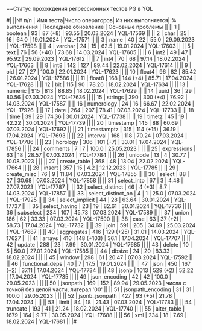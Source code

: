 ==Статус прохождения регрессионных тестов PG в YQL

#|
||№ п/п | Имя теста|Число операторов| Из них выполняется| % выполнения | Последнее обновление | Основные проблемы ||
|| 1 | boolean | 93 | 87 (+8) | 93.55 | 20.03.2024 | YQL-17569 ||
|| 2 | char | 25 | 16 | 64.0 | 19.01.2024 | YQL-17571 ||
|| 3 | name | 40 | 22 | 55.0 | 29.09.2023 | YQL-17598 ||
|| 4 | varchar | 24 | 15 | 62.5 | 19.01.2024 | YQL-17603 ||
|| 5 | text | 76 | 56 (+40) | 73.68 | 14.03.2024 | YQL-17605 ||
|| 6 | int2 | 49 | 47 | 95.92 | 29.09.2023 | YQL-17612 ||
|| 7 | int4 | 70 | 68 | 97.14 | 18.02.2024 | YQL-17663 ||
|| 8 | int8 | 142 | 127 | 89.44 | 22.02.2024 | YQL-17614 ||
|| 9 | oid | 27 | 27 | 100.0 | 22.01.2024 | YQL-17623 ||
|| 10 | float4 | 96 | 82 | 85.42 | 26.01.2024 | YQL-17586 ||
|| 11 | float8 | 168 | 144 (+4) | 85.71 | 17.04.2024 | YQL-17628 ||
|| 12 | bit | 115 | 90 | 78.26 | 18.02.2024 | YQL-17634 ||
|| 13 | numeric | 915 | 813 | 88.85 | 18.02.2024 | YQL-17629 ||
|| 14 | uuid | 36 | 29 | 80.56 | 07.03.2024 | YQL-17636 ||
|| 15 | strings | 390 | 300 (+4) | 76.92 | 14.03.2024 | YQL-17587 ||
|| 16 | numerology | 24 | 16 | 66.67 | 22.02.2024 | YQL-17926 ||
|| 17 | date | 264 | 207 | 78.41 | 07.03.2024 | YQL-17733 ||
|| 18 | time | 39 | 29 | 74.36 | 30.01.2024 | YQL-17738 ||
|| 19 | timetz | 45 | 19 | 42.22 | 30.01.2024 | YQL-17739 ||
|| 20 | timestamp | 145 | 88 | 60.69 | 07.03.2024 | YQL-17692 ||
|| 21 | timestamptz | 315 | 114 (+15) | 36.19 | 17.04.2024 | YQL-17693 ||
|| 22 | interval | 168 | 118 | 70.24 | 07.03.2024 | YQL-17786 ||
|| 23 | horology | 306 | 101 (+7) | 33.01 | 17.04.2024 | YQL-17856 ||
|| 24 | comments | 7 | 7 | 100.0 | 25.05.2023 |  ||
|| 25 | expressions | 63 | 18 | 28.57 | 07.03.2024 | YQL-17784 ||
|| 26 | unicode | 13 | 4 | 30.77 | 10.08.2023 | ||
|| 27 | create_table | 368 | 48 | 13.04 | 22.02.2024 | YQL-17664 ||
|| 28 | insert | 357 | 15 | 4.2 | 12.12.2023 | YQL-17785 ||
|| 29 | create_misc | 76 | 9 | 11.84 | 07.03.2024 | YQL-17855 ||
|| 30 | select | 88 | 27 | 30.68 | 07.03.2024 | YQL-17858 ||
|| 31 | select_into | 67 | 3 | 4.48 | 27.07.2023 | YQL-17787 ||
|| 32 | select_distinct | 46 | 4 (+3) | 8.7 | 14.03.2024 | YQL-17857 ||
|| 33 | select_distinct_on | 4 | 1 | 25.0 | 07.03.2024 | YQL-17925 ||
|| 34 | select_implicit | 44 | 28 | 63.64 | 30.01.2024 | YQL-17737 ||
|| 35 | select_having | 23 | 19 | 82.61 | 30.01.2024 | YQL-17736 ||
|| 36 | subselect | 234 | 107 | 45.73 | 07.03.2024 | YQL-17589 ||
|| 37 | union | 186 | 62 | 33.33 | 07.03.2024 | YQL-17590 ||
|| 38 | case | 63 | 37 (+2) | 58.73 | 17.04.2024 | YQL-17732 ||
|| 39 | join | 591 | 205 | 34.69 | 25.03.2024 | YQL-17687 ||
|| 40 | aggregates | 416 | 129 (+25) | 31.01 | 14.03.2024 | YQL-17627 ||
|| 41 | arrays | 410 | 148 (+103) | 36.1 | 17.04.2024 | YQL-17707 ||
|| 42 | update | 288 | 23 | 7.99 | 30.01.2024 | YQL-17685 ||
|| 43 | delete | 10 | 5 | 50.0 | 27.01.2024 | YQL-17585 ||
|| 44 | dbsize | 24 | 20 | 83.33 | 18.02.2024 | ||
|| 45 | window | 298 | 61 | 20.47 | 07.03.2024 | YQL-17592 ||
|| 46 | functional_deps | 40 | 7 | 17.5 | 19.01.2024 | ||
|| 47 | json | 450 | 167 (+2) | 37.11 | 17.04.2024 | YQL-17734 ||
|| 48 | jsonb | 1013 | 529 (+2) | 52.22 | 17.04.2024 | YQL-17735 ||
|| 49 | json_encoding | 42 | 42 | 100.0 | 29.05.2023 | ||
|| 50 | jsonpath | 169 | 152 | 89.94 | 29.05.2023 | числа с точкой без целой части, литерал '00' ||
|| 51 | jsonpath_encoding | 31 | 31 | 100.0 | 29.05.2023 | ||
|| 52 | jsonb_jsonpath | 427 | 93 (+5) | 21.78 | 17.04.2024 | ||
|| 53 | limit | 84 | 18 | 21.43 | 07.03.2024 | YQL-17783 ||
|| 54 | truncate | 193 | 41 | 21.24 | 18.02.2024 | YQL-17740 ||
|| 55 | alter_table | 1679 | 164 | 9.77 | 30.05.2024 | YQL-17688 ||
|| 56 | xml | 234 | 18 | 7.69 | 18.02.2024 | YQL-17681 ||
|#
